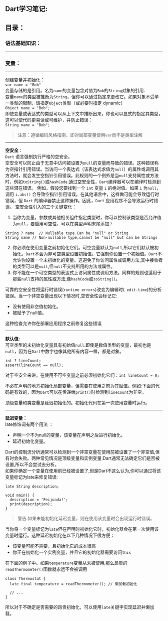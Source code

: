 ## **Dart学习笔记:**
## **目录：**
### 语法基础知识：
-------------
### 变量：
--------------
创建变量并初始化：  
`var name = "Bob"`  
变量存储的是引用。名为`name`的变量包含对值为`Bob`的`String`对象的引用.  
变量`name`的类型被推断为`String`，但你可以通过指定来更改它。如果对象不受单一类型的限制，请指定`Object`类型（或必要时指定 dynamic）  
`Object name = "Bob";`  
即使变量或表达式的类型可以从上下文中推断出来，你也可以显式的指定其类型，这可以使代码更易读或可维护，并防止错误：  
`String name = "Bob";`
>注意：遵循编码风格指南，即对局部变量使用`var`而不是类型注解  
---------
**空安全**：  
`Dart` 语言强制执行严格的空安全。  
空安全可以防止由于无意中访问被设置为`null`的变量而导致的错误。这种错误称为空指针引用错误。当访问一个表达式（该表达式求值为`null`）的属性或调用其方法时，就会发生空指针引用错误。此规则的一个例外是当`null`支持属性或方法时，例如`toString()`或`hashCode`.通过空安全性，`Dart`编译器可以在编译时检测到这些潜在错误。
例如，假设您要找到一个 `int` 变量 `i` 的绝对值。如果 `i` 为`null`，调用 `i.abs()` 会导致空指针引用错误。在其他语言中，这样做可能会导致运行时错误，但 `Dart` 的编译器禁止这种操作。因此，`Dart` 应用程序不会导致运行时错误。
空安全性引入的三个关键变化：  
1. 当你为变量，参数或其他相关组件指定类型时，你可以控制该类型是否允许值为`null`，要启用可空性，可以在类型声明末尾添加`？`
```
String ? name  // Nullable type.Can be "null" or String
String name // Non-nullable type,cannot be "null" but can be Strings
```
2. 你必须在使用变量之前初始化它们。可空变量默认为`null`,所以它们默认被初始化。`Dart`不会为非可空类型设置初始值。它强制你设置一个初始值。`Dart`不允许你设置一个未初始化的变量。这避免了你访问属性或调用方法,其中接收者的类型可以是`null`,但`null`不支持所用的方法或属性。  
3. 你不能在一个可空类型的表达式上访问属性或调用方法。同样的规则也适用于那些`null`支持的属性或方法,像`hashCode`或`toString()`。  

可靠的空安全性将运行时错误(`runtime errors`)改变为编辑时(` edit-time`)的分析错误。当一个非空变量出现以下情况时,空安全性会标记它:
- 没有使用非空值初始化。
- 被赋予了null值。  

这种检查允许你在部署应用程序之前修复这些错误

---
**默认值:**  
可空类型的未初始化变量具有初始值`null`.即使是数值类型的变量，最初也是`null`，因为在`Dart`中数字也像其他所有内容一样，都是对象。
```
int ? lineCount;
assert(lineCount == null);
```
对于空安全来讲，在使用不可空变量之前必须初始化它们：`int lineCount = 0;` 

不必在声明的地方初始化局部变量，但需要在使用之前为其赋值。例如:下面的代码是有效的，因为`Dart`可以在传递给`print()`时检测到`lineCount`为非空。

顶级变量和类变量是延迟初始化的。初始化代码在第一次使用变量时运行。

---
**延迟变量：**  
late修饰词有两个用法 ：  
- 声明一个不为null的变量，该变量在声明之后进行初始化。
- 延迟初始化变量。 

Dart的控制流分析通常可以检测到一个非空变量在使用前被设置了一个非空值,但有时会失败。两种常见情况是顶级变量和实例变量:Dart通常无法确定它们是否被设置,所以不会尝试去分析。  
如果你确定一个变量在使用前已经被设置了,但是Dart不这么认为,你可以通过将该变量标记为late来修复错误:
```
late String description;

void main() {
  description = 'Feijoada!';
  print(description);
}
```
>警告:如果未能初始化延迟变量，则在使用该变量时会出现运行时错误。  

当你将一个变量标记为`late`但在声明时初始化它时，初始化器会在第一次使用该变量时运行。这种延迟初始化在以下几种情况下很方便：
- 该变量可能不需要，且初始化它的成本很高
- 你正在初始化一个实例变量，并且它的初始化器需要访问`this`  

在下面的例子中。如果`temperature`变量从未被使用,那么昂贵的`readThermometer()`函数就永远不会被调用
```
class Thermostat {
  late final temperature = readThermometer(); // 懒加载初始化

  // ...
}
```
所以对于不确定是否需要的昂贵初始化，可以使用`late`关键字实现延迟并懒加载。


